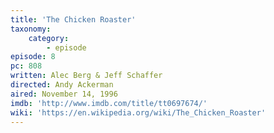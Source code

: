 ```yaml
---
title: 'The Chicken Roaster'
taxonomy:
    category:
        - episode
episode: 8
pc: 808
written: Alec Berg & Jeff Schaffer
directed: Andy Ackerman
aired: November 14, 1996
imdb: 'http://www.imdb.com/title/tt0697674/'
wiki: 'https://en.wikipedia.org/wiki/The_Chicken_Roaster'
---
```

